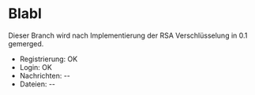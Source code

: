 # Blabl
Dieser Branch wird nach Implementierung der RSA Verschlüsselung in 0.1 gemerged.

- Registrierung: OK
- Login: OK
- Nachrichten: --
- Dateien: --
